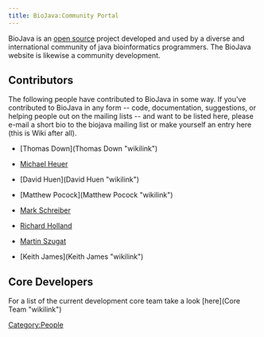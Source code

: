 ```yaml
---
title: BioJava:Community Portal
---
```


BioJava is an [open source](wp:open_source "wikilink") project developed
and used by a diverse and international community of java bioinformatics
programmers. The BioJava website is likewise a community development.

Contributors
------------

The following people have contributed to BioJava in some way. If you've
contributed to BioJava in any form -- code, documentation, suggestions,
or helping people out on the mailing lists -- and want to be listed
here, please e-mail a short bio to the biojava mailing list or make
yourself an entry here (this is Wiki after all).

-   [Thomas Down](Thomas Down "wikilink")

<!-- -->

-   [Michael Heuer](User:Heuermh "wikilink")

<!-- -->

-   [David Huen](David Huen "wikilink")

<!-- -->

-   [Matthew Pocock](Matthew Pocock "wikilink")

<!-- -->

-   [Mark Schreiber](User:Mark "wikilink")

<!-- -->

-   [Richard Holland](User:Rholland "wikilink")

<!-- -->

-   [Martin Szugat](User:Martin "wikilink")

<!-- -->

-   [Keith James](Keith James "wikilink")

Core Developers
---------------

For a list of the current development core team take a look
[here](Core Team "wikilink")

<Category:People>
